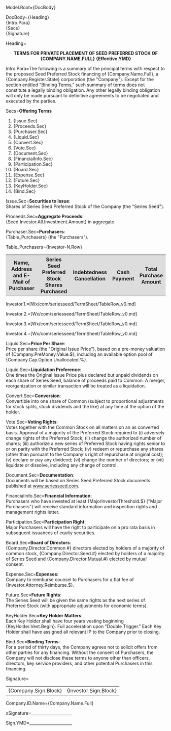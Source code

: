 Model.Root={DocBody}

DocBody={Heading}<br/>{Intro.Para}<br/>{Secs}<br/>{Signature}

Heading=<center><b>TERMS FOR PRIVATE PLACEMENT OF SEED PREFERRED STOCK OF <span style="text-transform:uppercase;">{Company.Name.Full}</span> {Effective.YMD}</b></center>

Intro.Para=The following is a summary of the principal terms with respect to the proposed Seed Preferred Stock financing of {Company.Name.Full}, a {Company.Register.State} corporation (the "Company"). Except for the section entitled "Binding Terms," such summary of terms does not constitute a legally binding obligation. Any other legally binding obligation will only be made pursuant to definitive agreements to be negotiated and executed by the parties.

Secs=<b>Offering Terms</b><ol><li>{Issue.Sec}</li><li>{Proceeds.Sec}</li><li>{Purchaser.Sec}</li><li>{Liquid.Sec}</li><li>{Convert.Sec}</li><li>{Vote.Sec}</li><li>{Document.Sec}</li><li>{FinancialInfo.Sec}</li><li>{Participation.Sec}</li><li>{Board.Sec}</li><li>{Expense.Sec}</li><li>{Future.Sec}</li><li>{KeyHolder.Sec}</li><li>{Bind.Sec}</li></ol>

Issue.Sec=<b>Securities to Issue</b>:<br/>Shares of Series Seed Preferred Stock of the Company (the "Series Seed").

Proceeds.Sec=<b>Aggregate Proceeds</b>:<br/>{Seed.Investor.All.Investment.Amount} in aggregate.

Purchaser.Sec=<b>Purchasers</b>:<br/>{Table_Purchasers} (the "Purchasers").

Table_Purchasers=<table><tr  bgcolor="#DDD"><th>Name, Address and E-Mail of Purchaser</th><th>Series Seed Preferred Stock Shares Purchased</th><th>Indebtedness Cancellation</th><th>Cash Payment</th><th>Total Purchase Amount</th></tr>{Investor-N.Row}</table>

Investor.1.=[Wx/com/seriesseed/TermSheet/TableRow_v0.md]

Investor.2.=[Wx/com/seriesseed/TermSheet/TableRow_v0.md]

Investor.3.=[Wx/com/seriesseed/TermSheet/TableRow_v0.md]

Investor.4.=[Wx/com/seriesseed/TermSheet/TableRow_v0.md]

Liquid.Sec=<b>Price Per Share</b>:<br/>Price per share (the "Original Issue Price"), based on a pre-money valuation of {Company.PreMoney.Value.$}, including an available option pool of {Company.Cap.Option.Unallocated.%}.

Liquid.Sec=<b>Liquidation Preference</b>:<br/>One times the Original Issue Price plus declared but unpaid dividends on each share of Series Seed, balance of proceeds paid to Common. A merger, reorganization or similar transaction will be treated as a liquidation.

Convert.Sec=<b>Conversion</b>:<br/>Convertible into one share of Common (subject to proportional adjustments for stock splits, stock dividends and the like) at any time at the option of the holder.

Vote.Sec=<b>Voting Rights</b>:<br/>Votes together with the Common Stock on all matters on an as converted basis. Approval of a majority of the Preferred Stock required to (i) adversely change rights of the Preferred Stock; (ii) change the authorized number of shares; (iii) authorize a new series of Preferred Stock having rights senior to or on parity with the Preferred Stock; (iv) redeem or repurchase any shares (other than pursuant to the Company's right of repurchase at original cost); (v) declare or pay any dividend; (vi) change the number of directors; or (vii) liquidate or dissolve, including any change of control.

Document.Sec=<b>Documentation</b>:<br/>Documents will be based on Series Seed Preferred Stock documents published at www.seriesseed.com.

FinancialInfo.Sec=<b>Financial Information</b>:<br/>Purchasers who have invested at least {MajorInvestorThreshold.$} ("Major Purchasers") will receive standard information and inspection rights and management rights letter.

Participation.Sec=<b>Participation Right</b>:<br/>Major Purchasers will have the right to participate on a pro rata basis in subsequent issuances of equity securities.

Board.Sec=<b>Board of Directors</b>:<br/>{Company.Director.Common.#} directors elected by holders of a majority of common stock, {Company.Director.Seed.#} elected by holders of a majority of Series Seed and {Company.Director.Mutual.#} elected by mutual consent.

Expense.Sec=<b>Expenses</b>:<br/>Company to reimburse counsel to Purchasers for a flat fee of {Investor.Attorney.Reimburse.$}.

Future.Sec=<b>Future Rights</b>:<br/>The Series Seed will be given the same rights as the next series of Preferred Stock (with appropriate adjustments for economic terms).

KeyHolder.Sec=<b>Key Holder Matters</b>:<br/>Each Key Holder shall have four years vesting beginning {KeyHolder.Vest.Begin}. Full acceleration upon "Double Trigger." Each Key Holder shall have assigned all relevant IP to the Company prior to closing.

Bind.Sec=<b>Binding Terms</b>:<br/>For a period of thirty days, the Company agrees not to solicit offers from other parties for any financing. Without the consent of Purchasers, the Company will not disclose these terms to anyone other than officers, directors, key service providers, and other potential Purchasers in this financing.

Signature=<table><tr><td valign='top'>{Company.Sign.Block}</td><td valign='top'>{Investor.Sign.Block}</td></table>

Company.ID.Name={Company.Name.Full}

xSignature=____________________

Sign.YMD=_____________________
